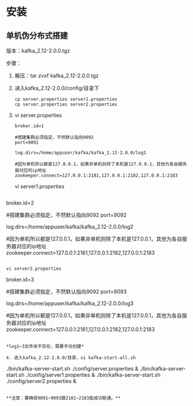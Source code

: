 # 安装

## **单机伪分布式搭建**

版本：kafka_2.12-2.0.0.tgz

步骤：

1. 解压：tar zvxf kafka_2.12-2.0.0.tgz

2. 进入kafka_2.12-2.0.0/config/目录下

   ```
   cp server.properties server1.properties
   cp server.properties server2.properties
   ```

3. vi server.properties

   ```
   broker.id=1
   
   #搭建集群必须指定，不然默认指向9092
   port=9091
   
   log.dirs=/home/appuser/kafka/kafka_2.12-2.0.0/log1
   
   #因为单机所以都是127.0.0.1，如果非单机则除了本机是127.0.0.1，其他为各自服务器对应的ip地址
   zookeeper.connect=127.0.0.1:2181,127.0.0.1:2182,127.0.0.1:2183
   ```
   
   vi server1.properties

   ```
broker.id=2
   
   #搭建集群必须指定，不然默认指向9092
   port=9092
   
   log.dirs=/home/appuser/kafka/kafka_2.12-2.0.0/log2
   
   #因为单机所以都是127.0.0.1，如果非单机则除了本机是127.0.0.1，其他为各自服务器对应的ip地址
   zookeeper.connect=127.0.0.1:2181,127.0.0.1:2182,127.0.0.1:2183
   ```
   
   vi server2.properties
   
   ```
broker.id=3
   
#搭建集群必须指定，不然默认指向9092
   port=9093
   
   log.dirs=/home/appuser/kafka/kafka_2.12-2.0.0/log3
   
   #因为单机所以都是127.0.0.1，如果非单机则除了本机是127.0.0.1，其他为各自服务器对应的ip地址
   zookeeper.connect=127.0.0.1:2181,127.0.0.1:2182,127.0.0.1:2183
   ```
   
   *log1~3文件夹不存在，需要手动创建*
   
4. 进入kafka_2.12-2.0.0/目录，vi kafka-start-all.sh

   ```
   ./bin/kafka-server-start.sh ./config/server.properties &
   ./bin/kafka-server-start.sh ./config/server1.properties &
   ./bin/kafka-server-start.sh ./config/server2.properties &
   ```

**注意：要确保9091~9093跟2181~2183能成功联通。**

